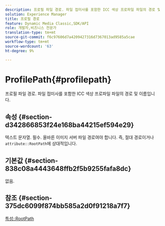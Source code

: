 ```yaml
---
description: 프로필 파일 경로. 파일 접미사를 포함한 ICC 색상 프로파일 파일의 경로 및 이름입니다.
solution: Experience Manager
title: 프로필 경로
feature: Dynamic Media Classic,SDK/API
role: 개발자,비즈니스 전문가
translation-type: tm+mt
source-git-commit: f6c97606d7a4209427316d7367013ad9585a5cae
workflow-type: tm+mt
source-wordcount: '63'
ht-degree: 9%

---
```



# ProfilePath{#profilepath}

프로필 파일 경로. 파일 접미사를 포함한 ICC 색상 프로파일 파일의 경로 및 이름입니다.

## 속성 {#section-d342866853f24e168ba44215ef594e29}

텍스트 문자열. 필수. 올바른 이미지 서버 파일 경로여야 합니다. 즉, 절대 경로이거나 `attribute::RootPath`에 상대적입니다.

## 기본값 {#section-838c08a4443648ffb2f5b9255fafa8dc}

없음.

## 참조 {#section-375dc6099f874bb585a2d0f91218a7f7}

[특성::RootPath](../../../../../is-api/image-catalog/image-serving-api-ref/c-image-catalog-reference/c-attributes-reference/r-rootpath.md#reference-17d57e5967be403b8408fa7214017494)
